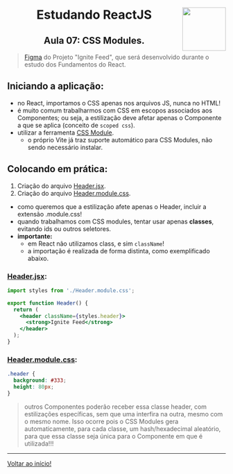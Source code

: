 <div align="center">
<a href="https://github.com/monicaquintal" target="_blank"><img align="right" height="100" src="https://cdn.jsdelivr.net/gh/devicons/devicon/icons/react/react-original.svg" /></a>
<h1>Estudando ReactJS</h1>
<h2>Aula 07: CSS Modules.</h2>
</div>

> [Figma](https://www.figma.com/community/file/1113573231685349036) do Projeto "Ignite Feed", que será desenvolvido durante o estudo dos Fundamentos do React.

## Iniciando a aplicação:

- no React, importamos o CSS apenas nos arquivos JS, nunca no HTML!
- é muito comum trabalharmos com CSS em escopos associados aos Componentes; ou seja, a estilização deve afetar apenas o Componente a que se aplica (conceito de `scoped css`).
- utilizar a ferramenta [CSS Module](https://github.com/css-modules/css-modules).
  - o próprio Vite já traz suporte automático para CSS Modules, não sendo necessário instalar.

## Colocando em prática:

1. Criação do arquivo [Header.jsx](../../projetos/01-fundamentos-reactjs/src/components/Header.jsx).
2. Criação do arquivo [Header.module.css](../../projetos/01-fundamentos-reactjs/src/components/Header.module.css).
  - como queremos que a estilização afete apenas o Header, incluir a extensão .module.css!
  - quando trabalhamos com CSS modules, tentar usar apenas **classes**, evitando ids ou outros seletores.
  - **importante:** 
    - em React não utilizamos class, e sim `className`!
    - a importação é realizada de forma distinta, como exemplificado abaixo.

### [Header.jsx](../../projetos/01-fundamentos-reactjs/src/components/Header.jsx):

~~~jsx
import styles from './Header.module.css';

export function Header() {
  return (
    <header className={styles.header}>
      <strong>Ignite Feed</strong>
    </header>
  );
}
~~~

### [Header.module.css](../../projetos/01-fundamentos-reactjs/src/components/Header.module.css):

~~~css
.header {
  background: #333;
  height: 80px;
}
~~~

> outros Componentes poderão receber essa classe header, com estilizações específicas, sem que uma interfira na outra, mesmo com o mesmo nome. Isso ocorre pois o CSS Modules gera automaticamente, para cada classe, um hash/hexadecimal aleatório, para que essa classe seja única para o Componente em que é utilizada!!!

---

[Voltar ao início!](https://github.com/monicaquintal/estudandoReact/)